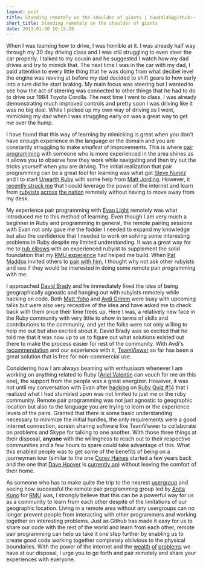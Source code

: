 ```yaml
---
layout: post
title: Standing remotely on the shoulder of giants | tundal45@github:~
short_title: Standing remotely on the shoulder of giants
date: 2011-01-30 10:15:28
---
```


When I was learning how to drive, I was horrible at it. I was already
half way through my 30 day driving class and I was _still_ struggling to
even steer the car properly. I talked to my cousin and he suggested I
watch how my dad drives and try to mimick that. The next time I was in
the car with my dad, I paid attention to every little thing that he was
doing from what decibel level the engine was revving at before my dad
decided to shift gears to how early into a turn did he start braking. My
main focus was steering but I wanted to see how the act of steering was
connected to other things that he had to do to drive our 1984 Toyota
Corolla. The next time I went to class, I was already demonstrating much
improved controls and pretty soon I was driving like it was no big deal.
While I picked up my own way of driving as I went, mimicking my dad when
I was struggling early on was a great way to get me over the hump.

I have found that this way of learning by mimicking is great when you
don't have enough experience in the language or the domain and you are
constantly struggling to make _smallest_ of improvements. This is where
[pair programming](http://en.wikipedia.org/wiki/Pair_programming) with
someone who is more experienced in the area shines as it allows you to
observe how they work while navigating and then try out the tricks
yourself when you are driving. The initial realization that pair
programming can be a great tool for learning was what got [Steve
Nunez](http://twitter.com/#!/joblesspirate) and I to start [Unearth
Ruby](http://www.meetup.com/unearthruby/) with some help from [Matt
Jording](http://twitter.com/#!/mjording). However, it [recently struck
me]({{site.baseurl}}/remote-pair-programming-to-learn.html) that I could
leverage the power of the internet and learn from
[rubyists](http://twitter.com/#!/elight)
[across](http://twitter.com/#!/dbrady) [the
nation](http://twitter.com/#!/patmaddox) remotely without having to move
away from my desk.

My experience pair programming with [Evan
Light](http://twitter.com/#!/elight) remotely was what introduced me to
this method of learning. Even though I am very much a beginner in Ruby
and programming in general, the remote pairing sessions with Evan not
only gave me the fodder I needed to expand my knowledge but also the
confidence that I needed to work on solving some interesting problems in
Ruby despite my limited understanding. It was a great way for me to [rub
elbows](http://apprenticeship-patterns.labs.oreilly.com/ch04.html#rubbing_elbows)
with an experienced rubyist to supplement the solid foundation that my
[RMU experience]({{site.baseurl}}/my-rmu-experience-core-skills.html)
had helped me build. When [Pat Maddox](http://twitter.com/#!/patmaddox)
invited others to [pair with
him](http://patmaddox.com/blog/pair-with-me), I thought why not ask
other rubyists and see if they would be interested in doing some remote
pair programming with me.

I approached [David Brady](http://twitter.com/#!/dbrady) and he
immediately liked the idea of being geographically agnostic and hanging
out with rubyists remotely while hacking on code. Both [Matt
Yoho](http://twitter.com/#!/mattyoho) and [Avdi
Grimm](http://twitter.com/#!/avdi) were busy with upcoming talks but
were also very receptive of the idea and have asked me to check back
with them once their time frees up. Here I was, a relatively new face in
the Ruby community with very little to show in terms of skills and
contributions to the community, and yet the folks were not only willing
to help me out but also excited about it. David Brady was so excited
that he told me that it was now up to us to figure out what solutions
existed out there to make the process easier for rest of the community.
With Avdi's
[recommendation](http://twitter.com/#!/avdi/status/30474192520486912)
and our experience with it,
[TeamViewer](http://www.teamviewer.com/en/index.aspx) so far has been a
great solution that is free for non-commercial use. 

Considering how I am always beaming with enthusiasm whenever I am
working on anything related to Ruby ([Ariel
Valentin](http://twitter.com/#!/arielvalentin) can vouch for me on this
one), the support from the people was a great energizer. However, it was
not until my conversation with Evan after
[hacking](https://github.com/elight/rubyquiz14) on [Ruby Quiz
#14](http://www.rubyquiz.com/quiz14.html) that I realized what I had
stumbled upon was not limited to just me or the ruby community. Remote
pair programming was not just agnostic to geographic location but also
to the language you are trying to learn or the experience levels of the
pairs. Granted that there is some basic understanding necessary to
minimize the initial hurdles, the only requirements were a good internet
connection, screen sharing software like TeamViewer to collaborate on
problems and Skype for talking to one another. With those three things
at their disposal, **anyone** with the willingness to reach out to their
respective communities and a few hours to spare could take advantage of
this. What this enabled people was to get some of the benefits of being
on a journeyman tour (similar to the one [Corey
Haines](http://twitter.com/#!/coreyhaines) started a few years back and
the one that [Dave Hoover](http://twitter.com/#!/redsquirrel) is
[currently
on](http://nuts.redsquirrel.com/post/1181144648/dave-hoovers-journeyman-tour))
without leaving the comfort of their home.

As someone who has to make quite the trip to the nearest
[usergroup]({{site.baseurl}}/the-new-york-ruby-meetup.html) and seeing
how successful the remote pair programming group led by [Anita
Kuno](http://twitter.com/#!/anteaya) for
[RMU](http://university.rubymendicant.com/) was, I strongly believe that
this can be a powerful way for us as a community to learn from each
other despite of the limitations of our geographic location. Living in a
remote area without any usergroups can no longer prevent people from
interacting with other programmers and working together on interesting
problems. Just as Github has made it easy for us to share our code with
the rest of the world and learn from each other, remote pair programming
can help us take it one step further by enabling us to create good code
working together completely oblivious to the physical boundaries. With
the power of the internet and the [wealth](http://www.rubyquiz.com/)
[of](http://university.rubymendicant.com/library.html)
[problems](http://projecteuler.net/index.php?section=problems) we have
at our disposal, I urge you to go forth and pair remotely and share your
experiences with everyone.
